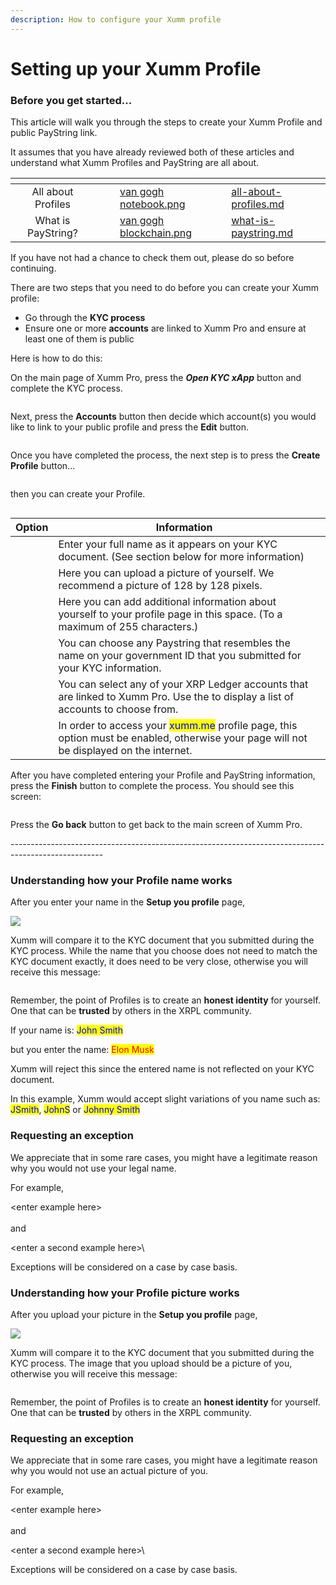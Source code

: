 ```yaml
---
description: How to configure your Xumm profile
---
```


# Setting up your Xumm Profile

### Before you get started...

This article will walk you through the steps to create your Xumm Profile and public PayString link.

It assumes that you have already reviewed both of these articles and understand what Xumm Profiles and PayString are all about.&#x20;

<table data-view="cards"><thead><tr><th align="center"></th><th data-hidden></th><th data-hidden></th><th data-hidden data-card-cover data-type="files"></th><th data-hidden data-card-target data-type="content-ref"></th></tr></thead><tbody><tr><td align="center">All about Profiles</td><td></td><td></td><td><a href="../../../../.gitbook/assets/van gogh notebook.png">van gogh notebook.png</a></td><td><a href="all-about-profiles.md">all-about-profiles.md</a></td></tr><tr><td align="center">What is PayString?</td><td></td><td></td><td><a href="../../../../.gitbook/assets/van gogh blockchain.png">van gogh blockchain.png</a></td><td><a href="what-is-paystring.md">what-is-paystring.md</a></td></tr></tbody></table>

If you have not had a chance to check them out, please do so before continuing.&#x20;

There are two steps that you need to do before you can create your Xumm profile:

* Go through the **KYC process**
* Ensure one or more **accounts** are linked to Xumm Pro and ensure at least one of them is public

Here is how to do this:

On the main page of Xumm Pro, press the _**Open KYC xApp**_ button and complete the KYC process.&#x20;

<figure><img src="../../../../.gitbook/assets/Pro - Main page -1.png" alt=""><figcaption></figcaption></figure>

Next, press the **Accounts** button then decide which account(s) you would like to link to your public profile and press the **Edit** button.

<figure><img src="../../../../.gitbook/assets/Accounts button in Pro.png" alt=""><figcaption></figcaption></figure>

Once you have completed the process, the next step is to press the **Create Profile** button...

<figure><img src="../../../../.gitbook/assets/Create Profile button (1).png" alt=""><figcaption></figcaption></figure>

then you can create your Profile.

<figure><img src="../../../../.gitbook/assets/Profiles - Setup.png" alt=""><figcaption></figcaption></figure>



<table><thead><tr><th>Option</th><th>Information</th><th data-hidden></th></tr></thead><tbody><tr><td><img src="../../../../.gitbook/assets/image (13).png" alt=""></td><td>Enter your full name as it appears on your KYC document. (See section below for more information)</td><td></td></tr><tr><td><img src="../../../../.gitbook/assets/image (3) (1).png" alt=""></td><td>Here you can upload a picture of yourself. We recommend a picture of 128 by 128 pixels.</td><td></td></tr><tr><td><img src="../../../../.gitbook/assets/image (2).png" alt="" data-size="original"></td><td>Here you can add additional information about yourself to your profile page in this space. (To a maximum of 255 characters.)</td><td></td></tr><tr><td><img src="../../../../.gitbook/assets/image (1) (2).png" alt=""></td><td>You can choose any Paystring that resembles the name on your government ID that you submitted for your KYC information.</td><td></td></tr><tr><td><img src="../../../../.gitbook/assets/image (4).png" alt=""></td><td>You can select any of your XRP Ledger accounts that are linked to Xumm Pro. Use the <img src="../../../../.gitbook/assets/image.png" alt="" data-size="line">to display a list of accounts to choose from.</td><td></td></tr><tr><td><img src="../../../../.gitbook/assets/image (14).png" alt=""></td><td>In order to access your <mark style="color:blue;">xumm.me</mark> profile page, this option must be enabled, otherwise your page will not be displayed on the internet.</td><td></td></tr></tbody></table>

After you have completed entering your Profile and PayString information, press the **Finish** button to complete the process. You should see this screen:

<figure><img src="../../../../.gitbook/assets/Profiles - Congratulations.png" alt=""><figcaption></figcaption></figure>

Press the **Go back** button to get back to the main screen of Xumm Pro.

\-----------------------------------------------------------------------------------------------------

### Understanding how your Profile name works

After you enter your name in the **Setup you profile** page,

![](<../../../../.gitbook/assets/image (3).png>)

Xumm will compare it to the KYC document that you submitted during the KYC process. While the name that you choose does not need to match the KYC document exactly, it does need to be very close, otherwise you will receive this message:

<figure><img src="../../../../.gitbook/assets/Request an exception.png" alt=""><figcaption></figcaption></figure>

Remember, the point of Profiles is to create an **honest identity** for yourself. One that can be **trusted** by others in the XRPL community.&#x20;

If your name is: <mark style="color:blue;">John Smith</mark>

but you enter the name: <mark style="color:red;">Elon Musk</mark>

Xumm will reject this since the entered name is not reflected on your KYC document.

In this example, Xumm would accept slight variations of you name such as: <mark style="color:blue;">JSmith</mark>, <mark style="color:blue;">JohnS</mark> or <mark style="color:blue;">Johnny Smith</mark>

### Requesting an exception

We appreciate that in some rare cases, you might have a legitimate reason why you would not use your legal name.

For example, &#x20;

\<enter example here>\
\
and&#x20;

\<enter a second example here>\


Exceptions will be considered on a case by case basis.

### Understanding how your Profile picture works

After you upload your picture in the **Setup you profile** page,

![](<../../../../.gitbook/assets/image (1).png>)

Xumm will compare it to the KYC document that you submitted during the KYC process. The image that you upload should be a picture of you, otherwise you will receive this message:

<figure><img src="../../../../.gitbook/assets/Profile Picture - Error-1.png" alt=""><figcaption></figcaption></figure>

Remember, the point of Profiles is to create an **honest identity** for yourself. One that can be **trusted** by others in the XRPL community.&#x20;

### Requesting an exception

We appreciate that in some rare cases, you might have a legitimate reason why you would not use an actual picture of you.

For example, &#x20;

\<enter example here>\
\
and&#x20;

\<enter a second example here>\


Exceptions will be considered on a case by case basis.

